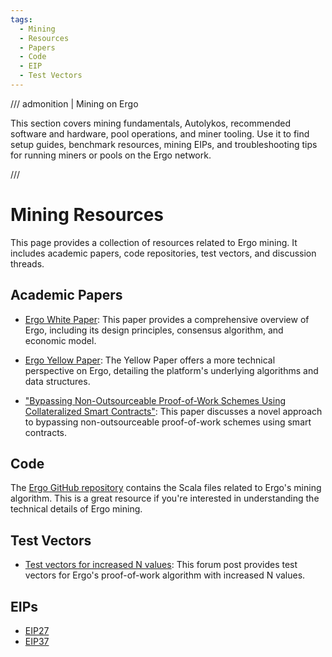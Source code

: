 ```yaml
---
tags:
  - Mining
  - Resources
  - Papers
  - Code
  - EIP
  - Test Vectors
---
```


/// admonition | Mining on Ergo

This section covers mining fundamentals, Autolykos, recommended software and hardware, pool operations, and miner tooling. Use it to find setup guides, benchmark resources, mining EIPs, and troubleshooting tips for running miners or pools on the Ergo network.

///

# Mining Resources

This page provides a collection of resources related to Ergo mining. It includes academic papers, code repositories, test vectors, and discussion threads.

## Academic Papers

- [Ergo White Paper](https://www.docdroid.net/mcoitvK/ergopow-pdf): This paper provides a comprehensive overview of Ergo, including its design principles, consensus algorithm, and economic model.

- [Ergo Yellow Paper](https://www.docdroid.net/mcoitvK/ergopow-pdf): The Yellow Paper offers a more technical perspective on Ergo, detailing the platform's underlying algorithms and data structures.

- ["Bypassing Non-Outsourceable Proof-of-Work Schemes Using Collateralized Smart Contracts"](https://ia.cr/2020/044): This paper discusses a novel approach to bypassing non-outsourceable proof-of-work schemes using smart contracts.

## Code

The [Ergo GitHub repository](https://github.com/ergoplatform/ergo/tree/master/src/main/scala/org/ergoplatform/mining) contains the Scala files related to Ergo's mining algorithm. This is a great resource if you're interested in understanding the technical details of Ergo mining.

## Test Vectors 

- [Test vectors for increased N values](https://www.ergoforum.org/t/test-vectors-for-increased-n-values/2887/2): This forum post provides test vectors for Ergo's proof-of-work algorithm with increased N values.

## EIPs

- [EIP27](eip27.md)
- [EIP37](eip37.md)
